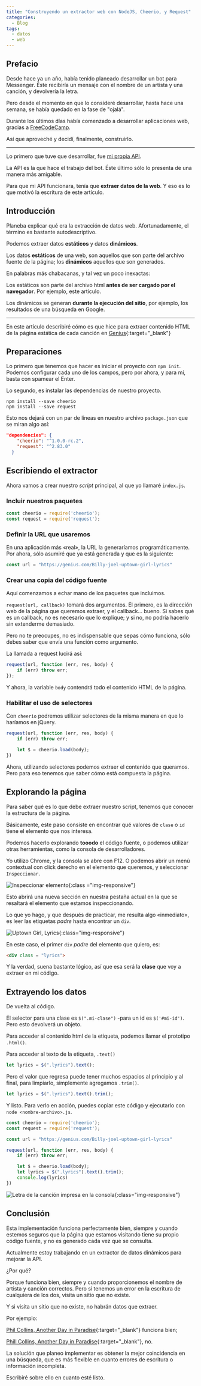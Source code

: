 ```yaml
---
title: "Construyendo un extractor web con NodeJS, Cheerio, y Request"
categories:
  - Blog
tags:
  - datos
  - web
---
```


<!-- * TOC
{:toc} -->

## Prefacio

Desde hace ya un año, había tenido planeado desarrollar un bot para Messenger. Éste recibiría un mensaje
con el nombre de un artista y una canción, y devolvería la letra.

Pero desde el momento en que lo consideré desarrollar, hasta hace una semana, se había quedado en la fase de "ojalá".

Durante los últimos días había comenzado a desarrollar aplicaciones web, gracias a [FreeCodeCamp](https://www.freecodecamp.org).

Así que aproveché y decidí, finalmente, construirlo.

_________________

Lo primero que tuve que desarrollar, fue [mi propia API](https://gimme-the-lyrics.glitch.me).

La API es la que hace el trabajo del bot. Éste último sólo lo presenta de una manera más amigable.

Para que mi API funcionara, tenía que **extraer datos de la web**. Y eso es lo que motivó la escritura de este artículo.

## Introducción

Planeba explicar qué era la extracción de datos web. Afortunadamente, el término es bastante autodescriptivo.

Podemos extraer datos **estáticos** y datos **dinámicos**.

Los datos **estáticos** de una web, son aquellos que son parte del archivo fuente de la página; los **dinámicos** aquellos que son generados.

En palabras más chabacanas, y tal vez un poco inexactas:

Los estáticos son parte del archivo html **antes de ser cargado por el navegador**. Por ejemplo, este artículo.

Los dinámicos se generan **durante la ejecución del sitio**, por ejemplo, los resultados de una búsqueda en Google.

_________________

En este artículo describiré cómo es que hice para extraer contenido HTML de la página estática de cada canción en [Genius](http://genius.com){:target="_blank"}

## Preparaciones

Lo primero que tenemos que hacer es iniciar el proyecto con `npm init`. Podemos configurar cada uno de los campos, pero por ahora, y para mí, basta con spamear el Enter.

Lo segundo, es instalar las dependencias de nuestro proyecto.

```
npm install --save cheerio
npm install --save request
```

Esto nos dejará con un par de líneas en nuestro archivo `package.json` que se miran algo así:

```json
"dependencies": {
    "cheerio": "^1.0.0-rc.2",
    "request": "^2.83.0"
  }
```

## Escribiendo el extractor

Ahora vamos a crear nuestro *script* principal, al que yo llamaré `index.js`.

### Incluir nuestros paquetes

```javascript
const cheerio = require('cheerio');
const request = require('request');
```

### Definir la URL que usaremos

En una aplicación más «real», la URL la generaríamos programáticamente. Por ahora, sólo asumiré que ya está generada y que es la siguiente:

```javascript
const url = "https://genius.com/Billy-joel-uptown-girl-lyrics"
```

### Crear una copia del código fuente

Aquí comenzamos a echar mano de los paquetes que incluimos.

`request(url, callback)` tomará dos argumentos. El primero, es la dirección web de la página que queremos extraer, y el callback... bueno. Si sabes qué es un callback, no es necesario que lo explique; y si no, no podría hacerlo sin extenderme demasiado.

Pero no te preocupes, no es indispensable que sepas cómo funciona, sólo debes saber que envía una función como argumento.

La llamada a request lucirá así:

```javascript
request(url, function (err, res, body) {
    if (err) throw err;
});
```

Y ahora, la variable `body` contendrá todo el contenido HTML de la página.

### Habilitar el uso de selectores

Con `cheerio` podremos utilizar selectores de la misma manera en que lo haríamos en jQuery.

```javascript
request(url, function (err, res, body) {
    if (err) throw err;

    let $ = cheerio.load(body);
})
```

Ahora, utilizando selectores podemos extraer el contenido que queramos. Pero para eso tenemos que saber cómo está compuesta la página.

## Explorando la página

Para saber qué es lo que debe extraer nuestro script, tenemos que conocer la estructura de la página.

Básicamente, este paso consiste en encontrar qué valores de `clase` o `id` tiene el elemento que nos interesa.

Podemos hacerlo explorando **tooodo** el código fuente, o podemos utilizar otras herramientas, como la consola de desarrolladores.

Yo utilizo Chrome, y la consola se abre con F12. O podemos abrir un menú contextual con click derecho en el elemento que queremos, y seleccionar `Inspeccionar`.

![Inspeccionar elemento](/assets/images/inspeccionar-elemento.png){:class ="img-responsive"}

Esto abrirá una nueva sección en nuestra pestaña actual en la que se resaltará el elemento que estamos inspeccionando.

Lo que yo hago, y que después de practicar, me resulta algo «inmediato», es leer las etiquetas *padre* hasta encontrar un `div`.

![Uptown Girl, Lyrics](/assets/images/codigo-fuente-uptown-girl.png){:class="img-responsive"}

En este caso, el primer `div` *padre* del elemento que quiero, es:

```html
<div class = "lyrics">
```

Y la verdad, suena bastante lógico, así que esa será la **clase** que voy a extraer en mi código.

## Extrayendo los datos

De vuelta al código.

El selector para una clase es `$(".mi-clase")` -para un id es `$('#mi-id')`. Pero esto devolverá un objeto.

Para acceder al contenido html de la etiqueta, podemos llamar el prototipo `.html()`.

Para acceder al texto de la etiqueta, `.text()`

```javascript
let lyrics = $(".lyrics").text();
```

Pero el valor que regresa puede tener muchos espacios al principio y al final, para limpiarlo, simplemente agregamos `.trim()`.

```javascript
let lyrics = $(".lyrics").text().trim();
```

Y listo. Para verlo en acción, puedes copiar este código y ejecutarlo con `node <nombre-archivo>.js`.

```javascript
const cheerio = require('cheerio');
const request = require('request');

const url = "https://genius.com/Billy-joel-uptown-girl-lyrics"

request(url, function (err, res, body) {
    if (err) throw err;

    let $ = cheerio.load(body);
    let lyrics = $(".lyrics").text().trim();
    console.log(lyrics)
})
```

![Letra de la canción impresa en la consola](/assets/images/letras-impresas-consola.png){:class="img-responsive"}

## Conclusión

Esta implementación funciona perfectamente bien, siempre y cuando estemos seguros que la página que estamos visitando tiene su propio código fuente, y no es generado cada vez que se consulta.

Actualmente estoy trabajando en un extractor de datos dinámicos para mejorar la API.

¿Por qué?

Porque funciona bien, siempre y cuando proporcionemos el nombre de artista y canción correctos.
Pero si tenemos un error en la escritura de cualquiera de los dos, visita un sitio que no existe.

Y si visita un sitio que no existe, no habrán datos que extraer.

Por ejemplo:

[Phil Collins, Another Day in Paradise](https://gimme-the-lyrics.glitch.me/phil%20collins&another%20day%20in%20paradise){:target="_blank"} funciona bien;

[Phill Collins, Another Day in Paradise](https://gimme-the-lyrics.glitch.me/phill%20collins&another%20day%20in%20paradise){:target="_blank"}, no.

La solución que planeo implementar es obtener la mejor coincidencia en una búsqueda, que es más flexible en cuanto errores de escritura o información incompleta.

Escribiré sobre ello en cuanto esté listo.